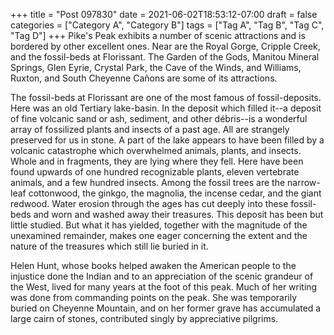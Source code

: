 +++
title = "Post 097830"
date = 2021-06-02T18:53:12-07:00
draft = false
categories = ["Category A", "Category B"]
tags = ["Tag A", "Tag B", "Tag C", "Tag D"]
+++
Pike's Peak exhibits a number of scenic attractions and is bordered by other excellent ones. Near are the Royal Gorge, Cripple Creek, and the fossil-beds at Florissant. The Garden of the Gods, Manitou Mineral Springs, Glen Eyrie, Crystal Park, the Cave of the Winds, and Williams, Ruxton, and South Cheyenne Cañons are some of its attractions.

The fossil-beds at Florissant are one of the most famous of fossil-deposits. Here was an old Tertiary lake-basin. In the deposit which filled it--a deposit of fine volcanic sand or ash, sediment, and other débris--is a wonderful array of fossilized plants and insects of a past age. All are strangely preserved for us in stone. A part of the lake appears to have been filled by a volcanic catastrophe which overwhelmed animals, plants, and insects. Whole and in fragments, they are lying where they fell. Here have been found upwards of one hundred recognizable plants, eleven vertebrate animals, and a few hundred insects. Among the fossil trees are the narrow-leaf cottonwood, the ginkgo, the magnolia, the incense cedar, and the giant redwood. Water erosion through the ages has cut deeply into these fossil-beds and worn and washed away their treasures. This deposit has been but little studied. But what it has yielded, together with the magnitude of the unexamined remainder, makes one eager concerning the extent and the nature of the treasures which still lie buried in it.

Helen Hunt, whose books helped awaken the American people to the injustice done the Indian and to an appreciation of the scenic grandeur of the West, lived for many years at the foot of this peak. Much of her writing was done from commanding points on the peak. She was temporarily buried on Cheyenne Mountain, and on her former grave has accumulated a large cairn of stones, contributed singly by appreciative pilgrims.
